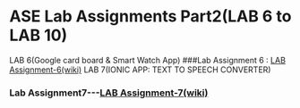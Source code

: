 # ASE Lab Assignments Part2(LAB 6 to LAB 10)
LAB 6(Google card board &amp; Smart Watch App)
###Lab Assignment 6 : [LAB Assignment-6(wiki)](https://github.com/ROHITHKUMARN/ASE-Lab-Assignments/wiki/Lab-Assignment-6(Smart-Watch-App&-Google-Card-Board))
LAB 7(IONIC APP: TEXT TO SPEECH CONVERTER)
### Lab Assignment7---[LAB Assignment-7(wiki)](https://github.com/ROHITHKUMARN/ASE_Assignments--Part2/wiki/Lab-Assignment-7(IONIC-APPLICATION_TEXT-TO-SPEECH-CONVERTER))

